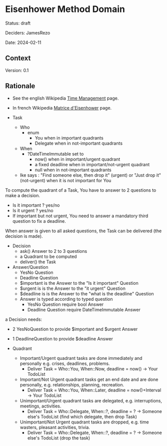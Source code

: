 # Eisenhower Method Domain

Status: draft

Deciders: JamesRezo

Date: 2024-02-11

## Context

Version: 0.1

## Rationale

- See the english Wikipedia [Time Management](https://en.wikipedia.org/wiki/Time_management#The_Eisenhower_Method) page.
- In french Wikipedia [Matrice d'Eisenhower](https://fr.wikipedia.org/wiki/Matrice_d'Eisenhower) page.

- Task
  - Who
    - enum
      - You when in important quadrants
      - Delegate when in not-important quadrants
  - When
    - ?DateTimeImmutable set to
      - now() when in important/urgent quadrant
      - a fixed deadline when in important/not-urgent quadrant
      - null when in not-important quadrants
  - Ike says : "Find someone else, then drop it" (urgent) or "Just drop it" (not-urgent) when it is not important for You

To compute the quadrant of a Task, You have to answer to 2 questions to make a decision.

- Is it important ? yes/no
- Is it urgent ? yes/no
- If important but not urgent, You need to answer a mandatory third question to fix a deadline.

When answer is given to all asked questions, the Task can be delivered (the decision is made).

- Decision
  - ask() Answer to 2 to 3 questions
  - a Quadrant to be computed
  - deliver() the Task
- Answer/Question
  - YesNo Question
  - Deadline Question
  - $important is the Answer to the "Is it important" Question
  - $urgent is is the Answer to the "it urgent" Question
  - $deadline is is the Answer to the "what is the deadline" Question
  - Answer is typed according to typed question
    - YesNo Question require bool Answer
    - Deadline Question require DateTimeImmutable Answer

a Decision needs:

- 2 YesNoQuestion to provide $important and $urgent Answer
- 1 DeadlineQuestion to provide $deadline Answer

- Quadrant
  - Important/Urgent quadrant tasks are done immediately and personally e.g. crises, deadlines, problems.
    - Deliver Task = Who::You, When::Now, deadline = now() -> Your TodoList
  - Important/Not Urgent quadrant tasks get an end date and are done personally, e.g. relationships, planning, recreation.
    - Deliver Task = Who::You, When::Later, deadline = now()+Interval -> Your TodoList
  - Unimportant/Urgent quadrant tasks are delegated, e.g. interruptions, meetings, activities.
    - Deliver Task = Who::Delegate, When::?, deadline = ? -> Someone else's TodoList (find which delegate, then drop Task)
  - Unimportant/Not Urgent quadrant tasks are dropped, e.g. time wasters, pleasant activities, trivia.
    - Deliver Task = Who::Delegate, When::?, deadline = ? -> Someone else's TodoList (drop the task)
